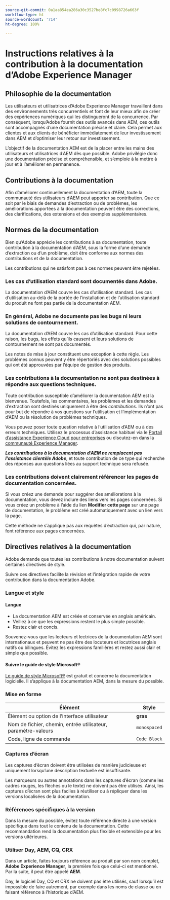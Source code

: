 ```yaml
---
source-git-commit: 0a1aa854ea286a30c3527be8fc7c0998726a663f
workflow-type: ht
source-wordcount: '714'
ht-degree: 100%

---
```

# Instructions relatives à la contribution à la documentation d’Adobe Experience Manager

## Philosophie de la documentation

Les utilisateurs et utilisatrices d’Adobe Experience Manager travaillent dans des environnements très concurrentiels et font de leur mieux afin de créer des expériences numériques qui les distingueront de la concurrence. Par conséquent, lorsqu’Adobe fournit des outils avancés dans AEM, ces outils sont accompagnés d’une documentation précise et claire. Cela permet aux clientes et aux clients de bénéficier immédiatement de leur investissement dans AEM et d’optimiser leur retour sur investissement.

L’objectif de la documentation AEM est de la placer entre les mains des utilisateurs et utilisatrices d’AEM dès que possible. Adobe privilégie donc une documentation précise et compréhensible, et s’emploie à la mettre à jour et à l’améliorer en permanence.

## Contributions à la documentation

Afin d’améliorer continuellement la documentation d’AEM, toute la communauté des utilisateurs d’AEM peut apporter sa contribution. Que ce soit par le biais de demandes d’extraction ou de problèmes, les améliorations apportées à la documentation peuvent être des corrections, des clarifications, des extensions et des exemples supplémentaires.

## Normes de la documentation

Bien qu’Adobe apprécie les contributions à sa documentation, toute contribution à la documentation d’AEM, sous la forme d’une demande d’extraction ou d’un problème, doit être conforme aux normes des contributions et de la documentation.

Les contributions qui ne satisfont pas à ces normes peuvent être rejetées.

### Les cas d’utilisation standard sont documentés dans Adobe.

La documentation d’AEM couvre les cas d’utilisation standard. Les cas d’utilisation au-delà de la portée de l’installation et de l’utilisation standard du produit ne font pas partie de la documentation AEM.

### En général, Adobe ne documente pas les bugs ni leurs solutions de contournement.

La documentation d’AEM couvre les cas d’utilisation standard. Pour cette raison, les bugs, les effets qu’ils causent et leurs solutions de contournement ne sont pas documentés.

Les notes de mise à jour constituent une exception à cette règle. Les problèmes connus peuvent y être répertoriés avec des solutions possibles qui ont été approuvées par l’équipe de gestion des produits.

### Les contributions à la documentation ne sont pas destinées à répondre aux questions techniques.

Toute contribution susceptible d’améliorer la documentation AEM est la bienvenue. Toutefois, les commentaires, les problèmes et les demandes d’extraction sont destinés uniquement à être des *contributions*. Ils n’ont pas pour but de répondre à vos questions sur l’utilisation et l’implémentation d’AEM ou la résolution de problèmes techniques.

Vous pouvez poser toute question relative à l’utilisation d’AEM ou à des erreurs techniques. Utilisez le processus d’assistance habituel via le [Portail d’assistance Experience Cloud pour entreprises](https://experienceleague.adobe.com/fr?support-solution=General#support) ou discutez-en dans la [communauté Experience Manager](https://experienceleaguecommunities.adobe.com/t5/adobe-experience-manager/ct-p/adobe-experience-manager-community?profile.language=fr).

***Les contributions à la documentation d’AEM ne remplacent pas l’assistance clientèle Adobe***, et toute contribution de ce type qui recherche des réponses aux questions liées au support technique sera refusée.

### Les contributions doivent clairement référencer les pages de documentation concernées.

Si vous créez une demande pour suggérer des améliorations à la documentation, vous devez inclure des liens vers les pages concernées. Si vous créez un problème à l’aide du lien **Modifier cette page** sur une page de documentation, le problème est créé automatiquement avec un lien vers la page.

Cette méthode ne s’applique pas aux requêtes d’extraction qui, par nature, font référence aux pages concernées.

## Directives relatives à la documentation

Adobe demande que toutes les contributions à notre documentation suivent certaines directives de style.

Suivre ces directives facilite la révision et l’intégration rapide de votre contribution dans la documentation Adobe.

### Langue et style

#### Langue

* La documentation AEM est créée et conservée en anglais américain.
* Veillez à ce que les expressions restent le plus simple possible.
* Restez clair et concis.

Souvenez-vous que les lecteurs et lectrices de la documentation AEM sont internationaux et peuvent ne pas être des locuteurs et locutrices anglais natifs ou bilingues. Évitez les expressions familières et restez aussi clair et simple que possible.

#### Suivre le guide de style Microsoft®

[Le guide de style Microsoft®](https://learn.microsoft.com/en-us/style-guide/welcome/) est gratuit et concerne la documentation logicielle. Il s’applique à la documentation AEM, dans la mesure du possible.

### Mise en forme

| Élément | Style |
|---|---|
| Élément ou option de l’interface utilisateur | **gras** |
| Nom de fichier, chemin, entrée utilisateur, paramètre-valeurs | `monospaced` |
| Code, ligne de commande | ```Code Block``` |

### Captures d’écran

Les captures d’écran doivent être utilisées de manière judicieuse et uniquement lorsqu’une description textuelle est insuffisante.

Les marqueurs ou autres annotations dans les captures d’écran (comme les cadres rouges, les flèches ou le texte) ne doivent pas être utilisés. Ainsi, les captures d’écran sont plus faciles à réutiliser ou à répliquer dans les versions localisées de la documentation.

### Références spécifiques à la version

Dans la mesure du possible, évitez toute référence directe à une version spécifique dans tout le contenu de la documentation. Cette recommandation rend la documentation plus flexible et extensible pour les versions ultérieures.

### Utiliser Day, AEM, CQ, CRX

Dans un article, faites toujours référence au produit par son nom complet, **Adobe Experience Manager**, la première fois que celui-ci est mentionné. Par la suite, il peut être appelé **AEM**.

Day, le logiciel Day, CQ et CRX ne doivent pas être utilisés, sauf lorsqu’il est impossible de faire autrement, par exemple dans les noms de classe ou en faisant référence à l’historique d’AEM.



